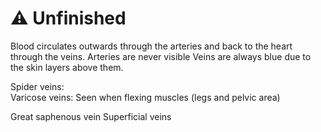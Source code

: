 # ⚠ Unfinished

Blood circulates outwards through the arteries and back to the heart through the veins. Arteries are never visible 
Veins are always blue due to the skin layers above them.


Spider veins:  
Varicose veins: Seen when flexing muscles (legs and pelvic area)


Great saphenous vein
Superficial veins

